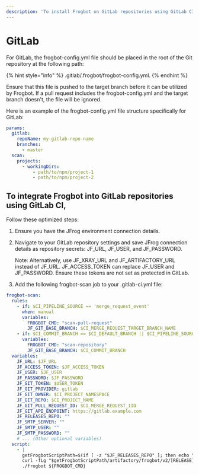 ```yaml
---
description: 'To install Frogbot on GitLab repositories using GitLab CI:'
---
```


# GitLab

For GitLab, the frogbot-config.yml file should be placed in the root of the Git repository at the following path:&#x20;

{% hint style="info" %}
.gitlab/.frogbot/frogbot-config.yml.&#x20;
{% endhint %}

Ensure that this file is pushed to the target branch before it can be utilized by Frogbot. If a pull request includes the frogbot-config.yml and the target branch doesn't, the file will be ignored.

Here is an example of the frogbot-config.yml file structure specifically for GitLab:

```yaml
params:
  gitlab:
    repoName: my-gitlab-repo-name
    branches:
      - master
  scan:
    projects:
      - workingDirs:
          - path/to/npm/project-1
          - path/to/npm/project-2

```

## To integrate Frogbot into GitLab repositories using GitLab CI,&#x20;

Follow these optimized steps:

1. Ensure you have the JFrog environment connection details.
2.  Navigate to your GitLab repository settings and save JFrog connection details as repository secrets: JF\_URL, JF\_USER, and JF\_PASSWORD.

    Note: Alternatively, use JF\_XRAY\_URL and JF\_ARTIFACTORY\_URL instead of JF\_URL. JF\_ACCESS\_TOKEN can replace JF\_USER and JF\_PASSWORD. Ensure these tokens are not set as protected in GitLab.
3. Add the following frogbot-scan job to your .gitlab-ci.yml file:

```yaml
frogbot-scan:
  rules:
    - if: $CI_PIPELINE_SOURCE == 'merge_request_event'
      when: manual
      variables:
        FROGBOT_CMD: "scan-pull-request"
        JF_GIT_BASE_BRANCH: $CI_MERGE_REQUEST_TARGET_BRANCH_NAME
    - if: $CI_COMMIT_BRANCH == $CI_DEFAULT_BRANCH || $CI_PIPELINE_SOURCE == "schedule"
      variables:
        FROGBOT_CMD: "scan-repository"
        JF_GIT_BASE_BRANCH: $CI_COMMIT_BRANCH
  variables:
    JF_URL: $JF_URL
    JF_ACCESS_TOKEN: $JF_ACCESS_TOKEN
    JF_USER: $JF_USER
    JF_PASSWORD: $JF_PASSWORD
    JF_GIT_TOKEN: $USER_TOKEN
    JF_GIT_PROVIDER: gitlab
    JF_GIT_OWNER: $CI_PROJECT_NAMESPACE
    JF_GIT_REPO: $CI_PROJECT_NAME
    JF_GIT_PULL_REQUEST_ID: $CI_MERGE_REQUEST_IID
    JF_GIT_API_ENDPOINT: https://gitlab.example.com
    JF_RELEASES_REPO: ""
    JF_SMTP_SERVER: ""
    JF_SMTP_USER: ""
    JF_SMTP_PASSWORD: ""
    # ... (Other optional variables)
  script:
    - |
      getFrogbotScriptPath=$(if [ -z "$JF_RELEASES_REPO" ]; then echo "https://releases.jfrog.io"; else echo "${JF_URL}/artifactory/${JF_RELEASES_REPO}"; fi)
      curl -fLg "$getFrogbotScriptPath/artifactory/frogbot/v2/[RELEASE]/getFrogbot.sh" | sh
      ./frogbot ${FROGBOT_CMD}

```

